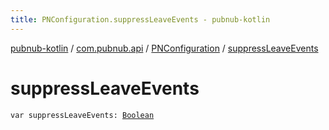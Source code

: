 ```yaml
---
title: PNConfiguration.suppressLeaveEvents - pubnub-kotlin
---
```


[pubnub-kotlin](../../index.html) / [com.pubnub.api](../index.html) / [PNConfiguration](index.html) / [suppressLeaveEvents](./suppress-leave-events.html)

# suppressLeaveEvents

`var suppressLeaveEvents: `[`Boolean`](https://kotlinlang.org/api/latest/jvm/stdlib/kotlin/-boolean/index.html)
